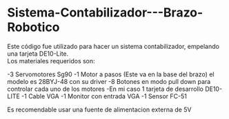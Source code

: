 # Sistema-Contabilizador---Brazo-Robotico
Este código fue utilizado para hacer un sistema contabilizador, empelando una tarjeta DE10-Lite.  
Los materiales requeridos son:

-3 Servomotores Sg90
-1 Motor a pasos (Este va en la base del brazo) el modelo es 28BYJ-48 con su driver
-8 Botones en modo pull down para controlar cada uno de los motores
-En mi caso 1 tarjeta de desarrollo DE10-LITE
-1 Cable VGA
-1 Monitor con entrada VGA
-1 Sensor FC-51

Es recomendable usar una fuente de alimentacion externa de 5V
